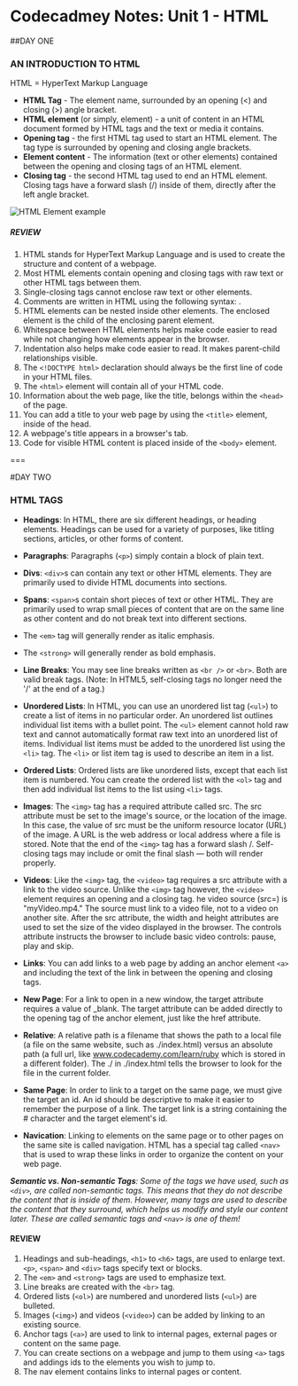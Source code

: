 # Codecadmey Notes: Unit 1 - HTML

##DAY ONE
### AN INTRODUCTION TO HTML

HTML = HyperText Markup Language

* **HTML Tag** - The element name, surrounded by an opening (<) and closing (>) angle bracket.
* **HTML element** (or simply, element) - a unit of content in an HTML document formed by HTML tags and the text or media it contains.
* **Opening tag** - the first HTML tag used to start an HTML element. The tag type is surrounded by opening and closing angle brackets.
* **Element content** - The information (text or other elements) contained between the opening and closing tags of an HTML element.
* **Closing tag** - the second HTML tag used to end an HTML element. Closing tags have a forward slash (/) inside of them, directly after the left angle bracket.

![HTML Element example][html-element-example]

##### REVIEW

1. HTML stands for HyperText Markup Language and is used to create the structure and content of a webpage.
1. Most HTML elements contain opening and closing tags with raw text or other HTML tags between them.
1. Single-closing tags cannot enclose raw text or other elements.
1. Comments are written in HTML using the following syntax: <!-- comment -->.
1. HTML elements can be nested inside other elements. The enclosed element is the child of the enclosing parent element.
1. Whitespace between HTML elements helps make code easier to read while not changing how elements appear in the browser.
1. Indentation also helps make code easier to read. It makes parent-child relationships visible.
1. The `<!DOCTYPE html>` declaration should always be the first line of code in your HTML files.
1. The `<html>` element will contain all of your HTML code.
1. Information about the web page, like the title, belongs within the `<head>` of the page.
1. You can add a title to your web page by using the `<title>` element, inside of the head.
1. A webpage's title appears in a browser's tab.
1. Code for visible HTML content is placed inside of the `<body>` element.

===

#DAY TWO
### HTML TAGS

* **Headings**: In HTML, there are six different headings, or heading elements. Headings can be used for a variety of purposes, like titling sections, articles, or other forms of content.

* **Paragraphs**: Paragraphs (`<p>`) simply contain a block of plain text.
* **Divs**: `<div>`s can contain any text or other HTML elements. They are primarily used to divide HTML documents into sections.
* **Spans**: `<span>`s contain short pieces of text or other HTML. They are primarily used to wrap small pieces of content that are on the same line as other content and do not break text into different sections.

* The `<em>` tag will generally render as italic emphasis.
* The `<strong>` will generally render as bold emphasis.

* **Line Breaks**: You may see line breaks written as `<br />` or `<br>`. Both are valid break tags. (Note: In HTML5, self-closing tags no longer need the '/' at the end of a tag.)

* **Unordered Lists**: In HTML, you can use an unordered list tag (`<ul>`) to create a list of items in no particular order. An unordered list outlines individual list items with a bullet point. The `<ul>` element cannot hold raw text and cannot automatically format raw text into an unordered list of items. Individual list items must be added to the unordered list using the `<li>` tag. The `<li>` or list item tag is used to describe an item in a list.
* **Ordered Lists**: Ordered lists are like unordered lists, except that each list item is numbered. You can create the ordered list with the `<ol>` tag and then add individual list items to the list using `<li>` tags.

* **Images**: The `<img>` tag has a required attribute called src. The src attribute must be set to the image's source, or the location of the image. In this case, the value of src must be the uniform resource locator (URL) of the image. A URL is the web address or local address where a file is stored. Note that the end of the `<img>` tag has a forward slash /. Self-closing tags may include or omit the final slash — both will render properly.
* **Videos**: Like the `<img>` tag, the `<video>` tag requires a src attribute with a link to the video source. Unlike the `<img>` tag however, the `<video>` element requires an opening and a closing tag. he video source (src=) is "myVideo.mp4." The source must link to a video file, not to a video on another site. After the src attribute, the width and height attributes are used to set the size of the video displayed in the browser. The controls attribute instructs the browser to include basic video controls: pause, play and skip. 

* **Links**: You can add links to a web page by adding an anchor element `<a>` and including the text of the link in between the opening and closing tags.
* **New Page**: For a link to open in a new window, the target attribute requires a value of _blank. The target attribute can be added directly to the opening tag of the anchor element, just like the href attribute.
* **Relative**: A relative path is a filename that shows the path to a local file (a file on the same website, such as ./index.html) versus an absolute path (a full url, like www.codecademy.com/learn/ruby which is stored in a different folder). The ./ in ./index.html tells the browser to look for the file in the current folder.
* **Same Page**: In order to link to a target on the same page, we must give the target an id. An id should be descriptive to make it easier to remember the purpose of a link. The target link is a string containing the # character and the target element's id.
* **Navication**: Linking to elements on the same page or to other pages on the same site is called navigation. HTML has a special tag called `<nav>` that is used to wrap these links in order to organize the content on your web page.

_**Semantic vs. Non-semantic Tags**: Some of the tags we have used, such as `<div>`, are called non-semantic tags. This means that they do not describe the content that is inside of them. However, many tags are used to describe the content that they surround, which helps us modify and style our content later. These are called semantic tags and `<nav>` is one of them!_

#### REVIEW

1. Headings and sub-headings, `<h1>` to `<h6>` tags, are used to enlarge text.
`<p>`, `<span>` and `<div>` tags specify text or blocks.
1. The `<em>` and `<strong>` tags are used to emphasize text.
1. Line breaks are created with the `<br>` tag.
1. Ordered lists (`<ol>`) are numbered and unordered lists (`<ul>`) are bulleted.
1. Images (`<img>`) and videos (`<video>`) can be added by linking to an existing source.
1. Anchor tags (`<a>`) are used to link to internal pages, external pages or content on the same page.
1. You can create sections on a webpage and jump to them using `<a>` tags and addings ids to the elements you wish to jump to.
1. The nav element contains links to internal pages or content.



<!-- Image Files -->

[html-element-example]: https://s3.amazonaws.com/codecademy-content/courses/web-101/htmlcss1-diagram__htmlanatomy.svg